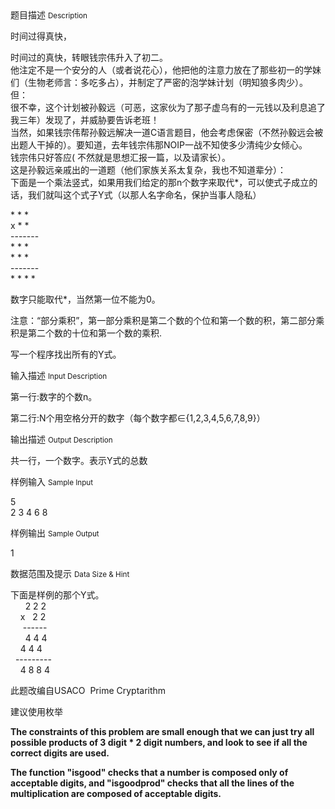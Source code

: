<div class="panel panel-default">
<div class="area-title">
<span>
题目描述
<small>Description</small>
</span></div>
<div class="panel-body">

<p>时间过得真快，</p>
<p>时间过的真快，转眼钱宗伟升入了初二。<br>他注定不是一个安分的人（或者说花心），他把他的注意力放在了那些初一的学妹们（生物老师言：多吃多占），并制定了严密的泡学妹计划（明知狼多肉少）。<br>但：<br>很不幸，这个计划被孙毅远（可恶，这家伙为了那子虚乌有的一元钱以及利息追了我三年）发现了，并威胁要告诉老班！<br>当然，如果钱宗伟帮孙毅远解决一道C语言题目，他会考虑保密（不然孙毅远会被出题人干掉的）。要知道，去年钱宗伟那NOIP一战不知使多少清纯少女倾心。<br>钱宗伟只好答应( 不然就是思想汇报一篇，以及请家长）。<br>这是孙毅远亲戚出的一道题（他们家族关系太复杂，我也不知道辈分）：<br>下面是一个乘法竖式，如果用我们给定的那n个数字来取代*，可以使式子成立的话，我们就叫这个式子Y式（以那人名字命名，保护当事人隐私）</p>
<p>* * *<br> x * *<br> -------<br> * * *<br> * * *<br> -------<br> * * * *</p>
<p>数字只能取代*，当然第一位不能为0。</p>
<p>注意：“部分乘积”，第一部分乘积是第二个数的个位和第一个数的积，第二部分乘积是第二个数的十位和第一个数的乘积.</p>
<p>写一个程序找出所有的Y式。</p>

</div>
</div>

<div class="panel panel-default">
<div class="area-title">
<span>
输入描述
<small>Input Description</small>
</span></div>
<div class="panel-body">
<p>第一行:数字的个数n。</p>
<p>第二行:N个用空格分开的数字（每个数字都∈{1,2,3,4,5,6,7,8,9}）</p>

</div>
</div>
<div  class="panel panel-default">
<div class="area-title">
<span>
输出描述
<small>Output Description</small>
</span></div>
<div class="panel-body">

<p><span>共一行，一个数字。表示Y式的总数</span></p>

</div>
</div>


<div class="panel panel-default">
<div class="area-title">
<span>
样例输入
<small>Sample Input</small>
</span></div>
<div class="panel-body">
<p><span>5</span><br><span>2 3 4 6 8</span></p>

</div>
</div>

<div class="panel panel-default">
<div class="area-title">
<span>
样例输出
<small>Sample Output</small>
</span></div>
<div class="panel-body">
<p>1</p>

</div>
</div>

<div class="panel panel-default">
<div class="area-title">
<span>
数据范围及提示
<small>Data Size & Hint</small>
</span></div>
<div class="panel-body">
<p><span>下面是样例的那个Y式。</span><br><span>      2 2 2</span><br><span>    x   2 2</span><br><span>     ------</span><br><span>      4 4 4</span><br><span>    4 4 4</span><br><span>  ---------</span><br><span>    4 8 8 4</span></p>
<p><span>此题改编自USACO  </span><span style="">Prime Cryptarithm</span></p>
<p>建议使用枚举</p>
<p><strong>The constraints of this problem are small enough that we can just try all possible products of 3 digit * 2 digit numbers, and look to see if all the correct digits are used.</strong></p>
<p><strong>The function "isgood" checks that a number is composed only of acceptable digits, and "isgoodprod" checks that all the lines of the multiplication are composed of acceptable digits.</strong></p>
</div>
</div>